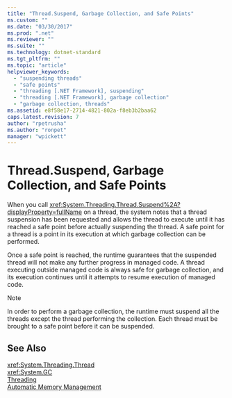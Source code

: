 ```yaml
---
title: "Thread.Suspend, Garbage Collection, and Safe Points"
ms.custom: ""
ms.date: "03/30/2017"
ms.prod: ".net"
ms.reviewer: ""
ms.suite: ""
ms.technology: dotnet-standard
ms.tgt_pltfrm: ""
ms.topic: "article"
helpviewer_keywords: 
  - "suspending threads"
  - "safe points"
  - "threading [.NET Framework], suspending"
  - "threading [.NET Framework], garbage collection"
  - "garbage collection, threads"
ms.assetid: e8f58e17-2714-4821-802a-f8eb3b2baa62
caps.latest.revision: 7
author: "rpetrusha"
ms.author: "ronpet"
manager: "wpickett"
---
```

# Thread.Suspend, Garbage Collection, and Safe Points
When you call <xref:System.Threading.Thread.Suspend%2A?displayProperty=fullName> on a thread, the system notes that a thread suspension has been requested and allows the thread to execute until it has reached a safe point before actually suspending the thread. A safe point for a thread is a point in its execution at which garbage collection can be performed.  
  
 Once a safe point is reached, the runtime guarantees that the suspended thread will not make any further progress in managed code. A thread executing outside managed code is always safe for garbage collection, and its execution continues until it attempts to resume execution of managed code.  
  
> [!NOTE]
>  In order to perform a garbage collection, the runtime must suspend all the threads except the thread performing the collection. Each thread must be brought to a safe point before it can be suspended.  
  
## See Also  
 <xref:System.Threading.Thread>   
 <xref:System.GC>   
 [Threading](../../../docs/standard/threading/index.md)   
 [Automatic Memory Management](../../../docs/standard/automatic-memory-management.md)
